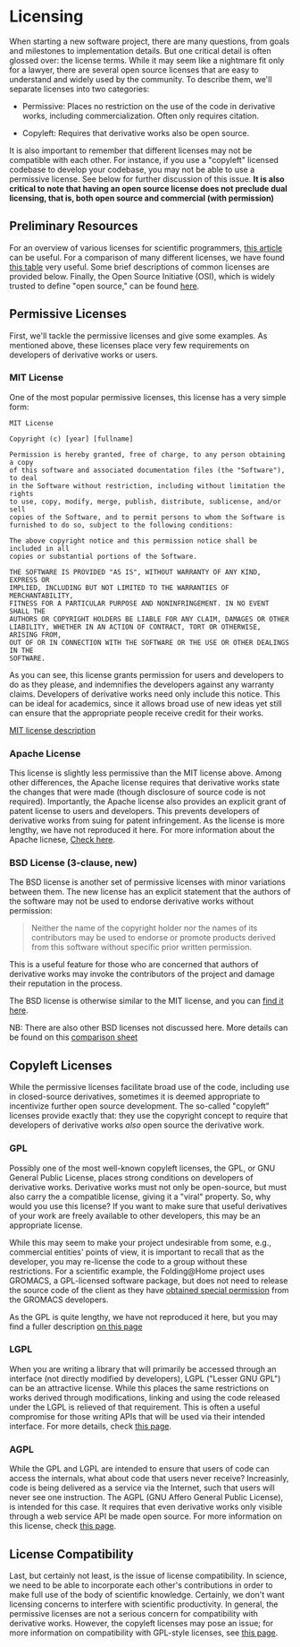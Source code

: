 # Licensing

When starting a new software project, there are many questions, from goals and milestones to implementation details.
But one critical detail is often glossed over: the license terms. While it may seem like a nightmare fit only for a lawyer,
there are several open source licenses that are easy to understand and widely used by the community. To describe them, we'll separate
licenses into two categories:

* Permissive: Places no restriction on the use of the code in derivative works, including commercialization. Often only requires citation.

* Copyleft: Requires that derivative works also be open source.

It is also important to remember that different licenses may not be compatible with each other. For instance, if you use a "copyleft" licensed codebase to develop your codebase, you may not be able to use a permissive license. See below for further discussion of this issue. **It is also critical to note that having an open source license does not preclude dual licensing, that is, both open source and commercial (with permission)**

## Preliminary Resources

For an overview of various licenses for scientific programmers, [this article](http://journals.plos.org/ploscompbiol/article?id=10.1371/journal.pcbi.1002598) can be useful. For a comparison of many different licenses, we have found [this table](http://choosealicense.com/appendix/) very useful. Some brief descriptions of common licenses are provided below. Finally, the Open Source Initiative (OSI), which is widely trusted to define "open source," can be found [here](https://opensource.org/).

## Permissive Licenses

First, we'll tackle the permissive licenses and give some examples. As mentioned above, these licenses place very few requirements on developers of derivative works or users.

### MIT License

One of the most popular permissive licenses, this license has a very simple form:

```
MIT License

Copyright (c) [year] [fullname]

Permission is hereby granted, free of charge, to any person obtaining a copy
of this software and associated documentation files (the "Software"), to deal
in the Software without restriction, including without limitation the rights
to use, copy, modify, merge, publish, distribute, sublicense, and/or sell
copies of the Software, and to permit persons to whom the Software is
furnished to do so, subject to the following conditions:

The above copyright notice and this permission notice shall be included in all
copies or substantial portions of the Software.

THE SOFTWARE IS PROVIDED "AS IS", WITHOUT WARRANTY OF ANY KIND, EXPRESS OR
IMPLIED, INCLUDING BUT NOT LIMITED TO THE WARRANTIES OF MERCHANTABILITY,
FITNESS FOR A PARTICULAR PURPOSE AND NONINFRINGEMENT. IN NO EVENT SHALL THE
AUTHORS OR COPYRIGHT HOLDERS BE LIABLE FOR ANY CLAIM, DAMAGES OR OTHER
LIABILITY, WHETHER IN AN ACTION OF CONTRACT, TORT OR OTHERWISE, ARISING FROM,
OUT OF OR IN CONNECTION WITH THE SOFTWARE OR THE USE OR OTHER DEALINGS IN THE
SOFTWARE.
```

As you can see, this license grants permission for users and developers to do as they please, and indemnifies the developers against any warranty claims.
Developers of derivative works need only include this notice. This can be ideal for academics, since it allows broad use of new ideas yet still can ensure that the appropriate people receive credit for their works.

[MIT license description](http://choosealicense.com/licenses/mit/)

### Apache License

This license is slightly less permissive than the MIT license above. Among other differences, the Apache license requires that derivative works state the changes that were made (though disclosure of source code is not required). Importantly, the Apache license also provides an explicit grant of patent license to users and developers. This prevents developers of derivative works from suing for patent infringement. As the license is more lengthy, we have not reproduced it here. For more information about the Apache licnese, [Check here](http://choosealicense.com/licenses/apache-2.0/).

### BSD License (3-clause, new)

The BSD license is another set of permissive licenses with minor variations between them. The new license has an explicit statement that the authors of the software may not be used to endorse derivative works without permission:

>Neither the name of the copyright holder nor the names of its
  contributors may be used to endorse or promote products derived from
  this software without specific prior written permission.
  
  This is a useful feature for those who are concerned that authors of derivative works may invoke the contributors of the project and damage their reputation in the process.
  
  The BSD license is otherwise similar to the MIT license, and you can [find it here](http://choosealicense.com/licenses/bsd-3-clause/). 
  
  NB: There are also other BSD licenses not discussed here. More details can be found on this [comparison sheet](http://choosealicense.com/appendix/)
  
## Copyleft Licenses

While the permissive licenses facilitate broad use of the code, including use in closed-source derivatives, sometimes it is deemed appropriate to incentivize further open source development. The so-called "copyleft" licenses provide exactly that: they use the copyright concept to require that developers of derivative works _also_ open source the derivative work.

### GPL

Possibly one of the most well-known copyleft licenses, the GPL, or GNU General Public License, places strong conditions on developers of derivative works. Derivative works must not only be open-source, but must also carry the a compatible license, giving it a "viral" property. So, why would you use this license? If you want to make sure that useful derivatives of your work are freely available to other developers, this may be an appropriate license.

While this may seem to make your project undesirable from some, e.g., commercial entities' points of view, it is important to recall that as the developer, you may re-license the code to a group without these restrictions. For a scientific example, the Folding@Home project uses GROMACS, a GPL-licensed software package, but does not need to release the source code of the client as they have [obtained special permission](https://foldingathome.stanford.edu/support/faq/opensource/) from the GROMACS developers.

As the GPL is quite lengthy, we have not reproduced it here, but you may find a fuller description [on this page](http://choosealicense.com/licenses/gpl-3.0/)

### LGPL

When you are writing a library that will primarily be accessed through an interface (not directly modified by developers), LGPL ("Lesser GNU GPL") can be an attractive license. While this places the same restrictions on works derived through modifications, linking and using the code released under the LGPL is relieved of that requirement. This is often a useful compromise for those writing APIs that will be used via their intended interface. For more details, check [this page](http://choosealicense.com/licenses/lgpl-3.0/).

### AGPL

While the GPL and LGPL are intended to ensure that users of code can access the internals, what about code that users never receive? Increasinly, code is being delivered as a service via the Internet, such that users will never see one instruction. The AGPL (GNU Affero General Public License), is intended for this case. It requires that even derivative works only visible through a web service API be made open source. For more information on this license, check [this page](http://choosealicense.com/licenses/agpl-3.0/).

## License Compatibility

Last, but certainly not least, is the issue of license compatibility. In science, we need to be able to incorporate each other's contributions in order to make full use of the body of scientific knowledge. Certainly, we don't want licensing concerns to interfere with scientific productivity. In general, the permissive licenses are not a serious concern for compatibility with derivative works. However, the copyleft licenses may pose an issue; for more information on compatibility with GPL-style licenses, see [this page](https://www.gnu.org/licenses/license-list.en.html).
